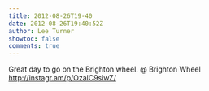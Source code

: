 ```yaml
---
title: 2012-08-26T19-40
date: 2012-08-26T19:40:52Z
author: Lee Turner
showtoc: false
comments: true
---
```


Great day to go on the Brighton wheel.   @ Brighton Wheel http://instagr.am/p/OzalC9siwZ/


